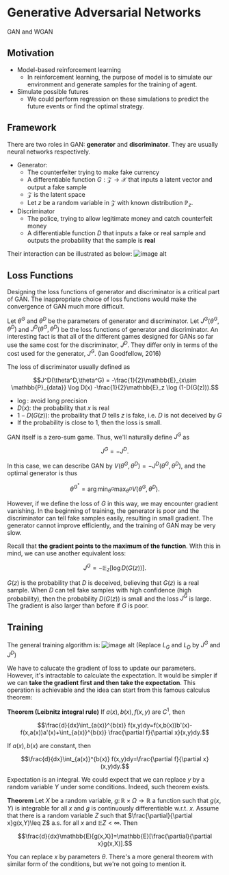 # Generative Adversarial Networks
GAN and WGAN
## Motivation
- Model-based reinforcement learning
  - In reinforcement learning, the purpose of model is to simulate our environment and generate samples for the training of agent.  
- Simulate possible futures
  - We could perform regression on these simulations to predict the future events or find the optimal strategy.
 
## Framework
There are two roles in GAN: **generator** and **discriminator**. They are usually neural networks respectively.
- Generator:
  - The counterfeiter trying to make fake currency
  - A differentiable function $G:\mathcal{Z}\to\mathcal{X}$ that inputs a latent vector and output a fake sample
  - $\mathcal{Z}$ is the latent space
  - Let $z$ be a random variable in $\mathcal{Z}$ with known distribution $\mathbb{P}_z$.
- Discriminator
  - The police, trying to allow legitimate money and catch counterfeit money
  - A differentiable function $D$ that inputs a fake or real sample and outputs the probability that the sample is **real**

Their interaction can be illustrated as below:
![image alt](https://github.com/levi0206/Machine-Learning-Topics/blob/9d9d5d572ed5370a824958249e3debe9abad41f6/image/GAN%20in%20a%20nutshell.png)

## Loss Functions
Designing the loss functions of generator and discriminator is a critical part of GAN. The inappropriate choice of loss functions would make the convergence of GAN much more difficult. 

Let $\theta^G$ and $\theta^D$ be the parameters of generator and discriminator. Let $J^G( \theta^G,\theta^D)$ and $J^D( \theta^G,\theta^D)$ be the loss functions of generator and discriminator. An interesting fact is that all of the different games designed for GANs so far use the same cost for
the discriminator, $J^D$. They differ only in terms of the cost used for the
generator, $J^G$. (Ian Goodfellow, 2016)

The loss of discriminator usually defined as
```math
J^D(\theta^D,\theta^G) = -\frac{1}{2}\mathbb{E}_{x\sim \mathbb{P}_{data}} \log D(x) -\frac{1}{2}\mathbb{E}_z \log (1-D(G(z))).
```
- $\log$: avoid long precision
- $D(x)$: the probability that $x$ is real
- $1-D(G(z))$: the probaility that $D$ tells $z$ is fake, i.e. $D$ is not deceived by $G$
- If the probability is close to 1, then the loss is small.

GAN itself is a zero-sum game. Thus, we'll naturally define $J^G$ as 
```math
J^G=-J^D.
```
In this case, we can describe GAN by $V(\theta^G,\theta^D)=-J^D(\theta^G,\theta^D)$, and the optimal generator is thus
```math
\theta^{G^*}=\arg\min_{\theta^G}\max_{\theta^D} V(\theta^G,\theta^D).
```
However, if we define the loss of $G$ in this way, we may encounter gradient vanishing. In the beginning of training, the generator is poor and the discriminator can tell fake samples easily, resulting in small gradient. The generator cannot improve efficiently, and the training of GAN may be very slow.

Recall that **the gradient points to the maximum of the function**. With this in mind, we can use another equivalent loss:
```math
J^G=-\mathbb{E}_z[\log D(G(z))].
```
$G(z)$ is the probability that $D$ is deceived, believing that $G(z)$ is a real sample. When $D$ can tell fake samples with high confidence (high probability), then the probability $D(G(z))$ is small and the loss $J^G$ is large. The gradient is also larger than before if $G$ is poor. 

## Training
The general training algorithm is:
![image alt](https://github.com/levi0206/ML-group-github/blob/88f793b2eddaeca829bd4e0d57c3e371001c5507/image/general%20GAN%20training.png)
(Replace $L_G$ and $L_D$ by $J^G$ and $J^D$)

We have to calucate the gradient of loss to update our parameters. However, it's intractable to calculate the expectation. It would be simpler if we can **take the gradient first and then take the expectation**. This operation is achievable and the idea can start from this famous calculus theorem:

**Theorem (Leibnitz integral rule)** If $a(x),b(x),f(x,y)$ are $C^1$, then 
```math
\frac{d}{dx}\int_{a(x)}^{b(x)} f(x,y)dy=f(x,b(x))b'(x)-f(x,a(x))a'(x)+\int_{a(x)}^{b(x)} \frac{\partial f}{\partial x}(x,y)dy.
```
If $a(x),b(x)$ are constant, then 
```math
\frac{d}{dx}\int_{a(x)}^{b(x)} f(x,y)dy=\frac{\partial f}{\partial x}(x,y)dy.
```
Expectation is an integral. We could expect that we can replace $y$ by a random variable $Y$ under some conditions. Indeed, such theorem exists.

**Theorem** Let $X$ be a random variable, $g\colon \mathbb{R}\times\Omega\longrightarrow \mathbb{R}$ a function such that $g(x,Y)$ is integrable for all $x$ and $g$ is continuously differentiable w.r.t. $x$. Assume that there is a random variable $Z$ such that $\frac{\partial}{\partial x}g(x,Y)\leq Z$ a.s. for all $x$ and $\mathbb{E}Z<\infty$. Then 
```math
\frac{d}{dx}\mathbb{E}[g(x,X)]=\mathbb{E}[\frac{\partial}{\partial x}g(x,X)].
```
You can replace $x$ by parameters $\theta$. There's a more general theorem with similar form of the conditions, but we're not going to mention it.
